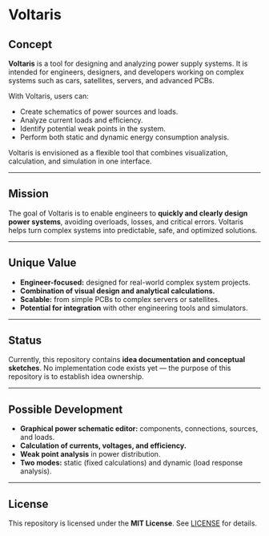 # Voltaris

## Concept

**Voltaris** is a tool for designing and analyzing power supply systems. It is intended for engineers, designers, and developers working on complex systems such as cars, satellites, servers, and advanced PCBs.  

With Voltaris, users can:

- Create schematics of power sources and loads.
- Analyze current loads and efficiency.
- Identify potential weak points in the system.
- Perform both static and dynamic energy consumption analysis.

Voltaris is envisioned as a flexible tool that combines visualization, calculation, and simulation in one interface.

---

## Mission

The goal of Voltaris is to enable engineers to **quickly and clearly design power systems**, avoiding overloads, losses, and critical errors. Voltaris helps turn complex systems into predictable, safe, and optimized solutions.

---

## Unique Value

- **Engineer-focused:** designed for real-world complex system projects.
- **Combination of visual design and analytical calculations.**
- **Scalable:** from simple PCBs to complex servers or satellites.
- **Potential for integration** with other engineering tools and simulators.

---

## Status

Currently, this repository contains **idea documentation and conceptual sketches**. No implementation code exists yet — the purpose of this repository is to establish idea ownership.

---

## Possible Development

- **Graphical power schematic editor:** components, connections, sources, and loads.
- **Calculation of currents, voltages, and efficiency.**
- **Weak point analysis** in power distribution.
- **Two modes:** static (fixed calculations) and dynamic (load response analysis).

---

## License

This repository is licensed under the **MIT License**. See [LICENSE](LICENSE) for details.
